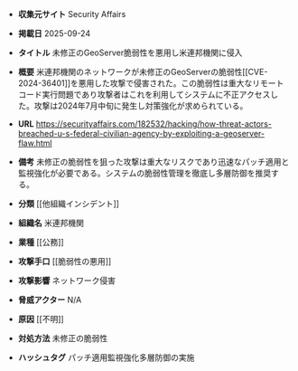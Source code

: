 - **収集元サイト**
Security Affairs

- **掲載日**
2025-09-24

- **タイトル**
未修正のGeoServer脆弱性を悪用し米連邦機関に侵入

- **概要**
米連邦機関のネットワークが未修正のGeoServerの脆弱性[[CVE-2024-36401]]を悪用した攻撃で侵害された。この脆弱性は重大なリモートコード実行問題であり攻撃者はこれを利用してシステムに不正アクセスした。攻撃は2024年7月中旬に発生し対策強化が求められている。

- **URL**
https://securityaffairs.com/182532/hacking/how-threat-actors-breached-u-s-federal-civilian-agency-by-exploiting-a-geoserver-flaw.html

- **備考**
未修正の脆弱性を狙った攻撃は重大なリスクであり迅速なパッチ適用と監視強化が必要である。システムの脆弱性管理を徹底し多層防御を推奨する。

- **分類**
[[他組織インシデント]]

- **組織名**
米連邦機関

- **業種**
[[公務]]

- **攻撃手口**
[[脆弱性の悪用]]

- **攻撃影響**
ネットワーク侵害

- **脅威アクター**
N/A

- **原因**
[[不明]]

- **対処方法**
未修正の脆弱性

- **ハッシュタグ**
パッチ適用監視強化多層防御の実施
